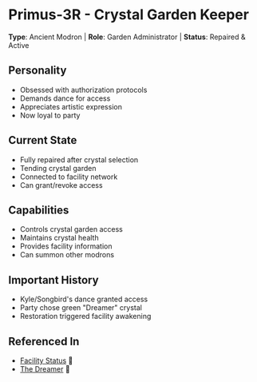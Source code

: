 # Primus-3R - Crystal Garden Keeper
**Type**: Ancient Modron | **Role**: Garden Administrator | **Status**: Repaired & Active

## Personality
- Obsessed with authorization protocols
- Demands dance for access
- Appreciates artistic expression
- Now loyal to party

## Current State
- Fully repaired after crystal selection
- Tending crystal garden
- Connected to facility network
- Can grant/revoke access

## Capabilities
- Controls crystal garden access
- Maintains crystal health
- Provides facility information
- Can summon other modrons

## Important History
- Kyle/Songbird's dance granted access
- Party chose green "Dreamer" crystal
- Restoration triggered facility awakening

## Referenced In
- [Facility Status](../../locations/thunder-mountain/facility-status.md) 📍
- [The Dreamer](../../locations/thunder-mountain/the-dreamer.md) 📍